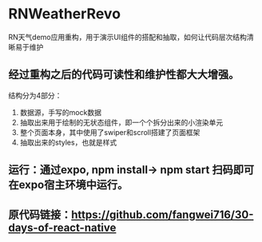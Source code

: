 # RNWeatherRevo
RN天气demo应用重构，用于演示UI组件的搭配和抽取，如何让代码层次结构清晰易于维护
## 经过重构之后的代码可读性和维护性都大大增强。 
结构分为4部分：
1. 数据源，手写的mock数据  
2. 抽取出来用于绘制的无状态组件，即一个个拆分出来的小渲染单元 
3. 整个页面本身，其中使用了swiper和scroll搭建了页面框架
4. 抽取出来的styles，也就是样式
## 运行：通过expo, npm install-> npm start 扫码即可在expo宿主环境中运行。

## 原代码链接：https://github.com/fangwei716/30-days-of-react-native

